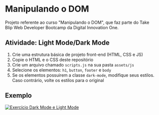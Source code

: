 # Manipulando o DOM

Projeto referente ao curso "Manipulando o DOM", que faz parte do Take Blip Web Developer Bootcamp da Digital Innovation One.

## 

## Atividade: Light Mode/Dark Mode

1. Crie uma estrutura básica de projeto front-end (HTML, CSS e JS)
2. Copie o HTML e o CSS deste repositório
3. Crie um arquivo chamado `scripts.js` na sua pasta `assets/js`
4. Selecione os elementos: `h1`, `button`, `footer` e `body`
5. Se os elementos possuirem a classe `dark-mode`, modifique seus estilos. Caso contrário, volte os estilos para o original

## 

## Exemplo

[![Exercício Dark Mode e Light Mode](https://github.com/stebsnusch/basecamp-javascript/raw/main/DOM/dark-mode-exercicio.gif)](https://github.com/stebsnusch/basecamp-javascript/blob/main/DOM/dark-mode-exercicio.gif)